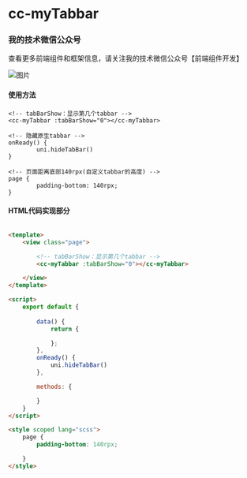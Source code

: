 # cc-myTabbar

### 我的技术微信公众号

查看更多前端组件和框架信息，请关注我的技术微信公众号【前端组件开发】

![图片](https://i.postimg.cc/RZ0sjnYP/front-End-Component.jpg)


#### 使用方法 
```使用方法	
<!-- tabBarShow：显示第几个tabbar -->
<cc-myTabbar :tabBarShow="0"></cc-myTabbar>

<!-- 隐藏原生tabbar -->				
onReady() {
		uni.hideTabBar()
}

<!-- 页面距离底部140rpx(自定义tabbar的高度) -->
page {
		padding-bottom: 140rpx;
}
```

#### HTML代码实现部分
```html

<template>
	<view class="page">

		<!-- tabBarShow：显示第几个tabbar -->
		<cc-myTabbar :tabBarShow="0"></cc-myTabbar>

	</view>
</template>

<script>
	export default {
		
		data() {
			return {

			};
		},
		onReady() {
			uni.hideTabBar()
		},

		methods: {

		}
	}
</script>

<style scoped lang="scss">
	page {
		padding-bottom: 140rpx;

	}
</style>


```
